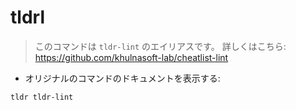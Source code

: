 # tldrl

> このコマンドは `tldr-lint` のエイリアスです。
> 詳しくはこちら: <https://github.com/khulnasoft-lab/cheatlist-lint>

- オリジナルのコマンドのドキュメントを表示する:

`tldr tldr-lint`
